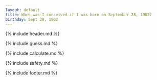 ```yaml
---
layout: default
title: When was I conceived if I was born on September 28, 1902?
birthday: Sept 28, 1902
---
```


{% include header.md %}

{% include guess.md %}

{% include calculate.md %}

{% include safety.md %}

{% include footer.md %}



